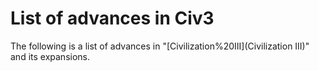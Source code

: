 # List of advances in Civ3

The following is a list of advances in "[Civilization%20III](Civilization III)" and its expansions.